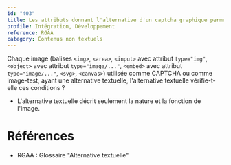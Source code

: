 ```yaml
---
id: "403"
title: Les attributs donnant l'alternative d'un captcha graphique permettent de comprendre sa nature et sa fonction.
profile: Intégration, Développement
reference: RGAA
category: Contenus non textuels
---
```


Chaque image (balises `<img>`, `<area>`, `<input>` avec attribut `type="img"`, `<object>` avec attribut `type="image/..."`, `<embed>` avec attribut `type="image/..."`, `<svg>`, `<canvas>`) utilisée comme CAPTCHA ou comme image-test, ayant une alternative textuelle, l'alternative textuelle vérifie-t-elle ces conditions ?

* L'alternative textuelle décrit seulement la nature et la fonction de l'image.


# Références

*   RGAA : Glossaire "Alternative textuelle"
